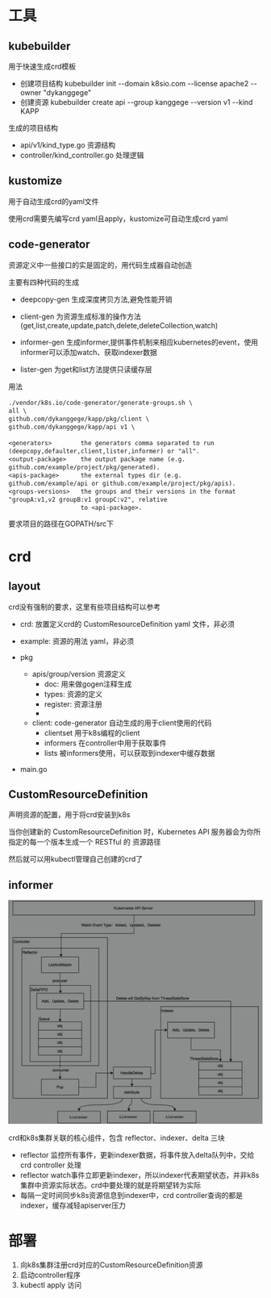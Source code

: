 # 工具
## kubebuilder
用于快速生成crd模板

- 创建项目结构 kubebuilder init --domain k8sio.com --license apache2 --owner "dykanggege"
- 创建资源 kubebuilder create api --group kanggege --version v1 --kind KAPP

生成的项目结构

- api/v1/kind_type.go 资源结构
- controller/kind_controller.go 处理逻辑

## kustomize
用于自动生成crd的yaml文件

使用crd需要先编写crd yaml且apply，kustomize可自动生成crd yaml

## code-generator
资源定义中一些接口的实是固定的，用代码生成器自动创造

主要有四种代码的生成

- deepcopy-gen 生成深度拷贝方法,避免性能开销

- client-gen 为资源生成标准的操作方法(get,list,create,update,patch,delete,deleteCollection,watch)

- informer-gen 生成informer,提供事件机制来相应kubernetes的event，使用informer可以添加watch、获取indexer数据

- lister-gen 为get和list方法提供只读缓存层

用法
```
./vendor/k8s.io/code-generator/generate-groups.sh \
all \
github.com/dykanggege/kapp/pkg/client \
github.com/dykanggege/kapp/api v1 \

<generators>        the generators comma separated to run (deepcopy,defaulter,client,lister,informer) or "all".
<output-package>    the output package name (e.g. github.com/example/project/pkg/generated).
<apis-package>      the external types dir (e.g. github.com/example/api or github.com/example/project/pkg/apis).
<groups-versions>   the groups and their versions in the format "groupA:v1,v2 groupB:v1 groupC:v2", relative
                    to <api-package>.

```
要求项目的路径在GOPATH/src下




# crd

## layout
crd没有强制的要求，这里有些项目结构可以参考

- crd: 放置定义crd的 CustomResourceDefinition yaml 文件，非必须
- example: 资源的用法 yaml，非必须
- pkg
    - apis/group/version 资源定义
        - doc: 用来做gogen注释生成
        - types: 资源的定义
        - register: 资源注册
        - 
    - client: code-generator 自动生成的用于client使用的代码
        - clientset 用于k8s编程的client
        - informers 在controller中用于获取事件
        - lists     被informers使用，可以获取到indexer中缓存数据

    
- main.go

## CustomResourceDefinition
声明资源的配置，用于将crd安装到k8s

当你创建新的 CustomResourceDefinition 时，Kubernetes API 服务器会为你所指定的每一个版本生成一个 RESTful 的 资源路径

然后就可以用kubectl管理自己创建的crd了


## informer
![](img/informer.jpg)

crd和k8s集群关联的核心组件，包含 reflector、indexer、delta 三块

- reflector 监控所有事件，更新indexer数据，将事件放入delta队列中，交给 crd controller 处理
- reflector watch事件立即更新indexer，所以indexer代表期望状态，并非k8s集群中资源实际状态。crd中要处理的就是将期望转为实际
- 每隔一定时间同步k8s资源信息到indexer中，crd controller查询的都是indexer，缓存减轻apiserver压力

# 部署
1. 向k8s集群注册crd对应的CustomResourceDefinition资源
2. 启动controller程序
3. kubectl apply 访问
